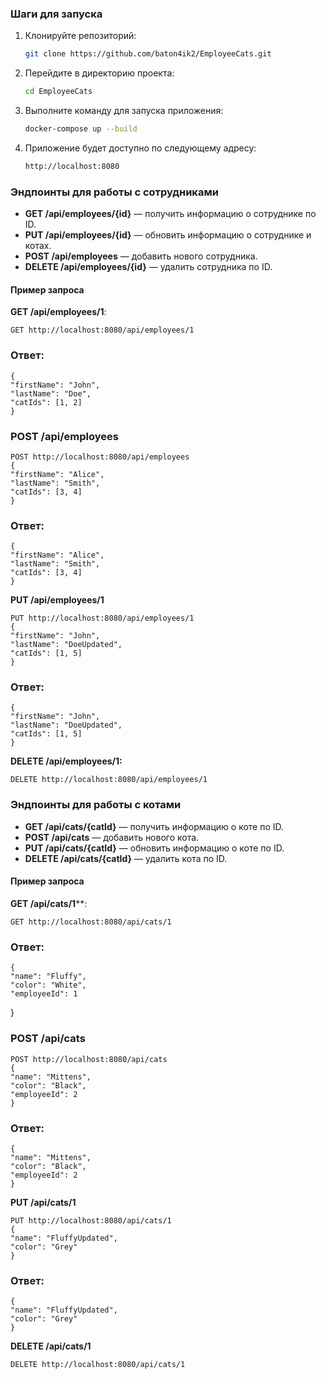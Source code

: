 ### Шаги для запуска

1. Клонируйте репозиторий:

   ```bash
   git clone https://github.com/baton4ik2/EmployeeCats.git

2. Перейдите в директорию проекта:

    ```bash
    cd EmployeeCats

3. Выполните команду для запуска приложения:
    
    ```bash
    docker-compose up --build
   
4. Приложение будет доступно по следующему адресу:

    ```bash
   http://localhost:8080

### Эндпоинты для работы с сотрудниками

- **GET /api/employees/{id}** — получить информацию о сотруднике по ID.
- **PUT /api/employees/{id}** — обновить информацию о сотруднике и котах.
- **POST /api/employees** —  добавить нового сотрудника.
- **DELETE /api/employees/{id}** — удалить сотрудника по ID.

#### Пример запроса

**GET /api/employees/1**:

    GET http://localhost:8080/api/employees/1

### Ответ:

    {
    "firstName": "John",
    "lastName": "Doe",
    "catIds": [1, 2]
    }

### POST /api/employees

    POST http://localhost:8080/api/employees
    {
    "firstName": "Alice",
    "lastName": "Smith",
    "catIds": [3, 4]
    }

### Ответ:

    {
    "firstName": "Alice",
    "lastName": "Smith",
    "catIds": [3, 4]
    }

**PUT /api/employees/1**

    PUT http://localhost:8080/api/employees/1 
    {
    "firstName": "John",
    "lastName": "DoeUpdated",
    "catIds": [1, 5]
    }

### Ответ:

    {
    "firstName": "John",
    "lastName": "DoeUpdated",
    "catIds": [1, 5]
    }

**DELETE /api/employees/1:**

    DELETE http://localhost:8080/api/employees/1

### Эндпоинты для работы с котами

- **GET /api/cats/{catId}** — получить информацию о коте по ID.
- **POST /api/cats** — добавить нового кота.
- **PUT /api/cats/{catId}** — обновить информацию о коте по ID.
- **DELETE /api/cats/{catId}** — удалить кота по ID.

#### Пример запроса

**GET /api/cats/1****:

    GET http://localhost:8080/api/cats/1

### Ответ:

    {
    "name": "Fluffy",
    "color": "White",
    "employeeId": 1
}

### POST /api/cats

    POST http://localhost:8080/api/cats
    {
    "name": "Mittens",
    "color": "Black",
    "employeeId": 2
    }

### Ответ:

    {
    "name": "Mittens",
    "color": "Black",
    "employeeId": 2
    }

**PUT /api/cats/1**

    PUT http://localhost:8080/api/cats/1
    {
    "name": "FluffyUpdated",
    "color": "Grey"
    }

### Ответ:

    {
    "name": "FluffyUpdated",
    "color": "Grey"
    }

**DELETE /api/cats/1**

    DELETE http://localhost:8080/api/cats/1

